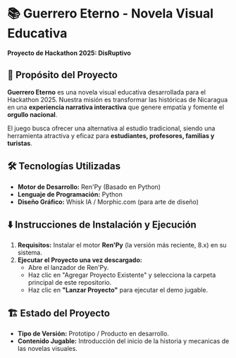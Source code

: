 # 📚 Guerrero Eterno - Novela Visual Educativa

**Proyecto de Hackathon 2025: DisRuptivo**

## 🎯 Propósito del Proyecto

**Guerrero Eterno** es una novela visual educativa desarrollada para el Hackathon 2025. Nuestra misión es transformar las históricas de Nicaragua en una **experiencia narrativa interactiva** que genere empatía y fomente el **orgullo nacional**.

El juego busca ofrecer una alternativa al estudio tradicional, siendo una herramienta atractiva y eficaz para **estudiantes, profesores, familias y turistas**.

## 🛠️ Tecnologías Utilizadas

* **Motor de Desarrollo:** Ren'Py (Basado en Python)
* **Lenguaje de Programación:** Python
* **Diseño Gráfico:** Whisk IA / Morphic.com (para arte de diseño)

## ⬇️ Instrucciones de Instalación y Ejecución

1.  **Requisitos:** Instalar el motor **Ren'Py** (la versión más reciente, 8.x) en su sistema.
2.  **Ejecutar el Proyecto una vez descargado:**
    * Abre el lanzador de Ren'Py.
    * Haz clic en "Agregar Proyecto Existente" y selecciona la carpeta principal de este repositorio.
    * Haz clic en **"Lanzar Proyecto"** para ejecutar el demo jugable.

## 🏗️ Estado del Proyecto

* **Tipo de Versión:** Prototipo / Producto en desarrollo.
* **Contenido Jugable:** Introducción del inicio de la historia y mecanicas de las novelas visuales.

